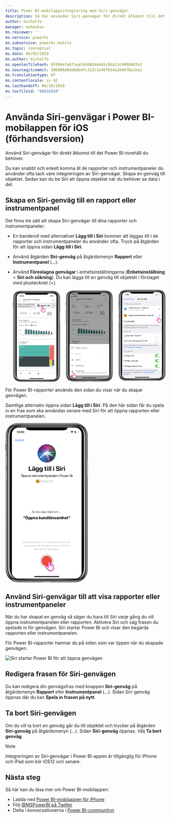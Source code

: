 ```yaml
---
title: Power BI-mobilappsintegrering med Siri-genvägar
description: Så här använder Siri-genvägar för direkt åtkomst till det Power BI-innehåll du behöver.
author: michalfo
manager: mshenhav
ms.reviewer: ''
ms.service: powerbi
ms.subservice: powerbi-mobile
ms.topic: conceptual
ms.date: 06/03/2019
ms.author: michalfo
ms.openlocfilehash: 0fd94e7e8f1ea54dd6544eb5c0da13c90808d7e2
ms.sourcegitcommit: 206806d8ddb6bdfc322c1a46fb34a1b0678acba2
ms.translationtype: HT
ms.contentlocale: sv-SE
ms.lasthandoff: 06/10/2019
ms.locfileid: "66816810"
---
```

# <a name="using-siri-shortcuts-in-power-bi-mobile-ios-app-preview"></a>Använda Siri-genvägar i Power BI-mobilappen för iOS (förhandsversion)

Använd Siri-genvägar för direkt åtkomst till det Power BI-innehåll du behöver.

Du kan snabbt och enkelt komma åt de rapporter och instrumentpaneler du använder ofta tack vare integreringen av Siri-genvägar. Skapa en genväg till objektet. Sedan kan du be Siri att öppna objektet när du behöver se data i det.

## <a name="create-siri-shortcut-for-a-report-or-dashboard"></a>Skapa en Siri-genväg till en rapport eller instrumentpanel

Det finns tre sätt att skapa Siri-genvägar till dina rapporter och instrumentpaneler:

- En banderoll med alternativet **Lägg till i Siri** kommer att läggas till i de rapporter och instrumentpaneler du använder ofta. Tryck på åtgärden för att öppna sidan **Lägg till i Siri**.
    
- Använd åtgärden **Siri-genväg** på åtgärdsmenyn **Rapport** eller **Instrumentpanel** (...).
    
- Använd **Föreslagna genvägar** i enhetsinställningarna (**Enhetsinställning** > **Siri och sökning**). Du kan lägga till en genväg till objektet i förslaget med plustecknet (+).
     
     ![Skapa en genväg](./media/mobile-apps-ios-siri-search/power-bi-siri-create-shortcut.png)

För Power BI-rapporter används den sidan du visar när du skapar genvägen. 

Samtliga alternativ öppna sidan **Lägg till i Siri**. På den här sidan får du spela in en fras som ska användas senare med Siri för att öppna rapporten eller instrumentpanelen. 
   
![Sidan Lägg till i Siri](./media/mobile-apps-ios-siri-search/power-bi-siri-add-page.png)
    

## <a name="use-siri-shortcuts-to-view-report-or-dashboard"></a>Använd Siri-genvägar till att visa rapporter eller instrumentpaneler

När du har skapat en genväg så säger du bara till Siri varje gång du vill öppna instrumentpanelen eller rapporten.
Aktivera Siri och säg frasen du spelade in för genvägen. Siri startar Power BI och visar den begärda rapporten eller instrumentpanelen. 

För Power BI-rapporter hamnar du på sidan som var öppen när du skapade genvägen.


  ![Siri startar Power BI för att öppna genvägen](./media/mobile-apps-ios-siri-search/power-bi-siri-open.png)
  

## <a name="edit-siri-shortcut-phrase"></a>Redigera frasen för Siri-genvägen 
Du kan redigera din genvägsfras med knappen **Siri-genväg** på åtgärdsmenyn **Rapport** eller **Instrumentpanel** (...). Sidan Siri-genväg öppnas där du kan **Spela in frasen på nytt**. 

## <a name="delete-siri-shortcut"></a>Ta bort Siri-genvägen 
Om du vill ta bort en genväg går du till objektet och trycker på åtgärden **Siri-genväg** på åtgärdsmenyn (...). Sidan **Siri-genväg** öppnas. Välj **Ta bort genväg**.


> [!NOTE]
> Integreringen av Siri-genvägar i Power BI-appen är tillgänglig för iPhone och iPad som kör iOS12 och senare.
> 

## <a name="next-steps"></a>Nästa steg
Så här kan du läsa mer om Power BI-mobilappen: 

* Ladda ned [Power BI-mobilappen för iPhone](http://go.microsoft.com/fwlink/?LinkId=522062)
* Följ [@MSPowerBI på Twitter](https://twitter.com/MSPowerBI)
* Delta i konversationerna i [Power BI-communityn](http://community.powerbi.com/)

